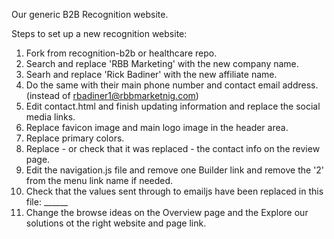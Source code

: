 Our generic B2B Recognition website.


Steps to set up a new recognition website:

1. Fork from recognition-b2b or healthcare repo.
2. Search and replace 'RBB Marketing' with the new company name.
3. Searh and replace 'Rick Badiner' with the new affiliate name.
4. Do the same with their main phone number and contact email address. (instead of rbadiner1@rbbmarketnig.com)
5. Edit contact.html and finish updating information and replace the social media links.
6. Replace favicon image and main logo image in the header area.
7. Replace primary colors.
8. Replace - or check that it was replaced - the contact info on the review page.
9. Edit the navigation.js file and remove one Builder link and remove the '2' from the menu link name if needed.
10. Check that the values sent through to emailjs have been replaced in this file: ______
11. Change the browse ideas on the Overview page and the Explore our solutions ot the right website and page link.